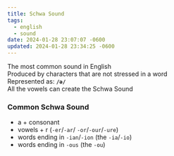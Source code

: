 ```yaml
---
title: Schwa Sound
tags:
  - english
  - sound
date: 2024-01-28 23:07:07 -0600
updated: 2024-01-28 23:34:25 -0600
---
```


The most common sound in English  
Produced by characters that are not stressed in a word  
Represented as: **`/ə/`**  
All the vowels can create the Schwa Sound

### Common Schwa Sound

* a + consonant
* vowels + r (`-er`/`-ar`/ `-or`/`-our`/`-ure`)
* words ending in `-ian`/`-ion` (the `-ia`/`-io`)
* words ending in `-ous` (the `-ou`)
